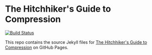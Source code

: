 # The Hitchhiker's Guide to Compression

[![Build Status](https://travis-ci.com/go-compression/go-compression.github.io.svg?branch=master)](https://travis-ci.com/go-compression/go-compression.github.io)

This repo contains the source Jekyll files for [The Hitchhiker's Guide to Compression](https://go-compression.github.io/) on GitHub Pages.
